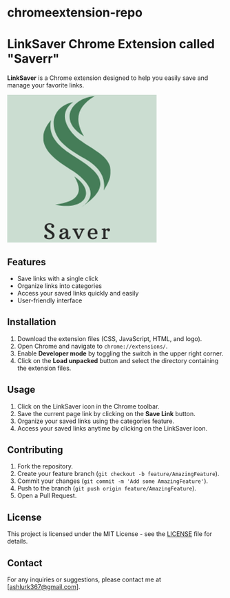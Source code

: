 # chromeextension-repo
# LinkSaver Chrome Extension called "Saverr"

**LinkSaver** is a Chrome extension designed to help you easily save and manage your favorite links.

![Logo](logo.png)

## Features

- Save links with a single click
- Organize links into categories
- Access your saved links quickly and easily
- User-friendly interface

## Installation

1. Download the extension files (CSS, JavaScript, HTML, and logo).
2. Open Chrome and navigate to `chrome://extensions/`.
3. Enable **Developer mode** by toggling the switch in the upper right corner.
4. Click on the **Load unpacked** button and select the directory containing the extension files.

## Usage

1. Click on the LinkSaver icon in the Chrome toolbar.
2. Save the current page link by clicking on the **Save Link** button.
3. Organize your saved links using the categories feature.
4. Access your saved links anytime by clicking on the LinkSaver icon.

## Contributing

1. Fork the repository.
2. Create your feature branch (`git checkout -b feature/AmazingFeature`).
3. Commit your changes (`git commit -m 'Add some AmazingFeature'`).
4. Push to the branch (`git push origin feature/AmazingFeature`).
5. Open a Pull Request.

## License

This project is licensed under the MIT License - see the [LICENSE](LICENSE) file for details.

## Contact

For any inquiries or suggestions, please contact me at [ashlurk367@gmail.com].

